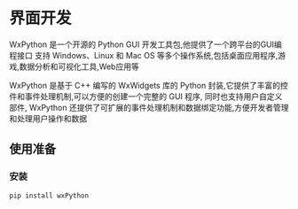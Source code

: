 # 界面开发

WxPython 是一个开源的 Python GUI 开发工具包,他提供了一个跨平台的GUI编程接口
支持 Windows、Linux 和 Mac OS 等多个操作系统,包括桌面应用程序,游戏,数据分析和可视化工具,Web应用等

WxPython 是基于 C++ 编写的 WxWidgets 库的 Python 封装,它提供了丰富的控件和事件处理机制,可以方便的创建一个完整的 GUI 程序,
同时也支持用户自定义部件, WxPython 还提供了可扩展的事件处理机制和数据绑定功能,方便开发者管理和处理用户操作和数据

## 使用准备

### 安装

```shell
pip install wxPython
```